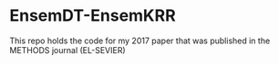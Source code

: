 # EnsemDT-EnsemKRR
This repo holds the code for my 2017 paper that was published in the METHODS journal (EL-SEVIER)
